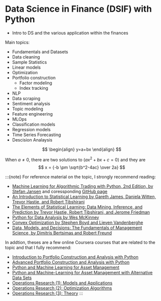 # Data Science in Finance (DSIF) with Python

* Intro to DS and the various application within the finances

Main topics:

* Fundamentals and Datasets
* Data cleaning
* Sample Statistics
* Linear models
* Optimization
* Portfolio construction
  * Factor modeling
  * Index tracking
* NLP	
* Data scraping
* Sentiment analysis
* Topic modeling 
* Feature engineering
* MLOps
* Classification models
* Regression models
* Time Series Forecasting
* Descision Analaysis

$$
\begin{align}
y=a+bx
\end{align}
$$

When $a \ne 0$, there are two solutions to $(ax^2 + bx + c = 0)$ and they are 
$$ x = {-b \pm \sqrt{b^2-4ac} \over 2a} $$

:::{note}
For reference material on the topic, I strongly recommend reading:
* [Machine Learning for Algorithmic Trading with Python, 2nd Edition, by Stefan Jansen](https://www.amazon.com/Machine-Learning-Algorithmic-Trading-alternative/dp/1839217715) and coressponding [GitHub page](https://github.com/PacktPublishing/Machine-Learning-for-Algorithmic-Trading-Second-Edition)
* [An Introduction to Statistical Learning by Gareth James, Daniela Witten, Trevor Hastie, and Robert Tibshirani](https://www.statlearning.com/)
* [The Elements of Statistical Learning: Data Mining, Inference, and Prediction by Trevor Hastie, Robert Tibshirani, and Jerome Friedman](https://hastie.su.domains/ElemStatLearn/)
* [Python for Data Analysis by Wes McKinney](https://wesmckinney.com/book/)
* [Convex Optimization by Stephen Boyd and Lieven Vandenberghe](https://web.stanford.edu/~boyd/cvxbook/bv_cvxbook.pdf)
* [Data, Models, and Decisions: The Fundamentals of Management Science, by Dimitris Bertsimas and Robert Freund](https://www.amazon.com/Data-Models-Decisions-Fundamentals-Management/dp/097591460X)

In addtion, theses are a few online Coursera courses that are related to the topic and that I fully recommend:
* [Introduction to Portfolio Construction and Analysis with Python](https://www.coursera.org/learn/introduction-portfolio-construction-python?specialization=investment-management-python-machine-learning)
* [Advanced Portfolio Construction and Analysis with Python](https://www.coursera.org/learn/advanced-portfolio-construction-python?specialization=investment-management-python-machine-learning)
* [Python and Machine Learning for Asset Management](https://www.coursera.org/learn/python-machine-learning-for-investment-management?specialization=investment-management-python-machine-learning)
* [Python and Machine-Learning for Asset Management with Alternative Data Sets](https://www.coursera.org/learn/machine-learning-asset-management-alternative-data?specialization=investment-management-python-machine-learning)
* [Operations Research (1): Models and Applications](https://www.coursera.org/learn/operations-research-modeling)
* [Operations Research (2): Optimization Algorithms](https://www.coursera.org/learn/operations-research-algorithms)
* [Operations Research (3): Theory](https://www.coursera.org/learn/operations-research-theory)
:::

<!---
:::{note}
Here is a note!
:::

And here is a code block:
